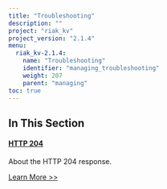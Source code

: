 ```yaml
---
title: "Troubleshooting"
description: ""
project: "riak_kv"
project_version: "2.1.4"
menu:
  riak_kv-2.1.4:
    name: "Troubleshooting"
    identifier: "managing_troubleshooting"
    weight: 207
    parent: "managing"
toc: true
---
```


[http 204]: ./http-204

## In This Section

#### [HTTP 204][http 204]

About the HTTP 204 response.

[Learn More >>][http 204]
